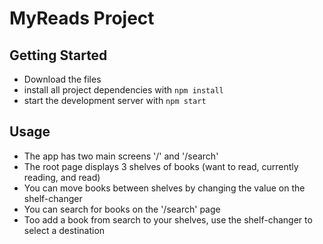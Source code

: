 # MyReads Project


## Getting Started

* Download the files
* install all project dependencies with `npm install`
* start the development server with `npm start`

## Usage
* The app has two main screens '/' and '/search'
* The root page displays 3 shelves of books (want to read, currently reading, and read)
* You can move books between shelves by changing the value on the shelf-changer
* You can search for books on the '/search' page
* Too add a book from search to your shelves, use the shelf-changer to select a destination
